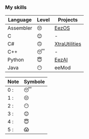 ### My skills

| Language  | Level | Projects                                                  |
|-----------|-------|-----------------------------------------------------------|
| Assembler | 😔    | [EezOS](https://github.com/LilTim0/EezOS)                 |
| C         | 😊    | -                                                         |
| C#        | 🙃    | [XtraUtilities](https://github.com/LilTim0/XtraUtilities) |
| C++       | 😴    | -                                                         |
| Python    | 😇    | [EezAI](https://github.com/LilTim0/EezAI)                 |
| Java      | 😶    | eeMod                                                     |

| Note | Symbole |
|------|---------|
| 0 :  | 😴      |
| 1 :  | 😔      |
| 2 :  | 😶      |
| 3 :  | 😊      |
| 4 :  | 😇      |
| 5 :  | 😱      |
